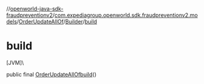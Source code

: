 //[openworld-java-sdk-fraudpreventionv2](../../../../index.md)/[com.expediagroup.openworld.sdk.fraudpreventionv2.models](../../index.md)/[OrderUpdateAllOf](../index.md)/[Builder](index.md)/[build](build.md)

# build

[JVM]\

public final [OrderUpdateAllOf](../index.md)[build](build.md)()
